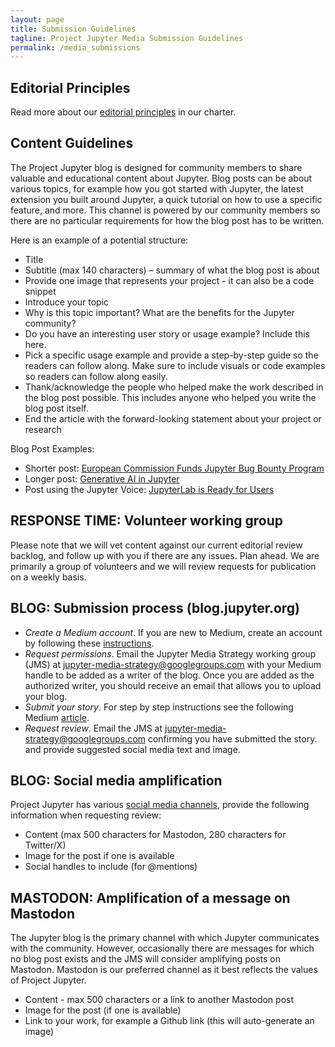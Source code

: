 ```yaml
---
layout: page
title: Submission Guidelines
tagline: Project Jupyter Media Submission Guidelines
permalink: /media_submissions
---
```


## Editorial Principles
Read more about our [editorial principles](https://jupyter.org/governance/charters/MediaStrategyCharter.html#editorial-principles) in our charter.

## Content Guidelines
The Project Jupyter blog is designed for community members to share valuable and educational content about Jupyter. Blog posts can be about various topics, for example how you got started with Jupyter, the latest extension you built around Jupyter, a quick tutorial on how to use a specific feature, and more. This channel is powered by our community members so there are no particular requirements for how the blog post has to be written. 

Here is an example of a potential structure:

- Title
- Subtitle (max 140 characters) – summary of what the blog post is about
- Provide one image that represents your project - it can also be a code snippet
- Introduce your topic
- Why is this topic important? What are the benefits for the Jupyter community?
- Do you have an interesting user story or usage example? Include this here.
- Pick a specific usage example and provide a step-by-step guide so the readers can follow along. Make sure to include visuals or
  code examples so readers can follow along easily.
- Thank/acknowledge the people who helped make the work described in the blog post possible. This includes anyone who helped you
  write the blog post itself.
- End the article with the forward-looking statement about your project or research

Blog Post Examples:
- Shorter post: [European Commission Funds Jupyter Bug Bounty Program](https://blog.jupyter.org/european-commission-funds-jupyter-bug-bounty-program-b7b96f9831e6)
- Longer post: [Generative AI in Jupyter](https://blog.jupyter.org/generative-ai-in-jupyter-3f7174824862)
- Post using the Jupyter Voice: [JupyterLab is Ready for Users](https://blog.jupyter.org/jupyterlab-is-ready-for-users-5a6f039b8906)

## RESPONSE TIME: Volunteer working group
Please note that we will vet content against our current editorial review backlog, and follow up with you if there are any issues. Plan ahead. We are primarily a group of volunteers and we will review requests for publication on a weekly basis.

## BLOG: Submission process (blog.jupyter.org)
- *Create a Medium account*. If you are new to Medium, create an account by following these [instructions](https://help.medium.com/hc/en-us/articles/115004915268-Sign-in-or-sign-up-to-Medium).
- *Request permissions*. Email the Jupyter Media Strategy working group (JMS)  at jupyter-media-strategy@googlegroups.com with your Medium handle to be added as a writer of the blog. Once you are added as the authorized writer, you should receive an email that allows you to upload your blog.
- *Submit your story*. For step by step instructions see the following Medium [article](https://help.medium.com/hc/en-us/articles/213904978-Add-a-draft-or-post-to-publication).
- *Request review*. Email the JMS at jupyter-media-strategy@googlegroups.com confirming you have submitted the story.  and provide suggested social media text and image.

## BLOG: Social media amplification
Project Jupyter has various [social media channels](/social), provide the following information when requesting review:
- Content (max 500 characters for Mastodon, 280 characters for Twitter/X)
- Image for the post if one is available
- Social handles to include (for @mentions)

## MASTODON: Amplification of a message on Mastodon
The Jupyter blog is the primary channel with which Jupyter communicates with the community. However, occasionally there are messages for which no blog post exists and the JMS will consider amplifying posts on Mastodon.  Mastodon is our preferred channel as it best reflects the values of Project Jupyter.
- Content - max 500 characters or a link to another Mastodon post
- Image for the post (if one is available)
- Link to your work, for example a Github link (this will auto-generate an image)
